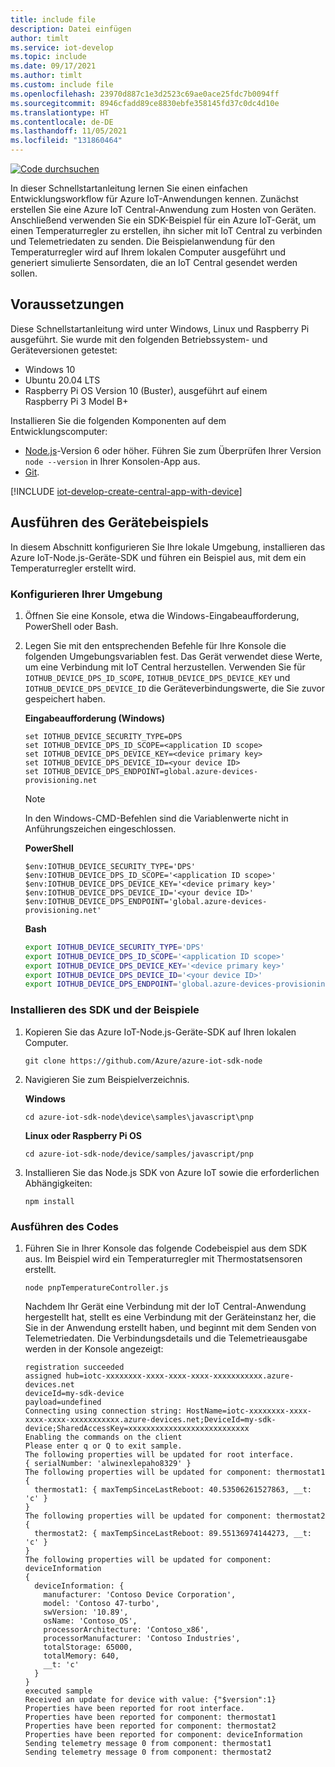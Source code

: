 ```yaml
---
title: include file
description: Datei einfügen
author: timlt
ms.service: iot-develop
ms.topic: include
ms.date: 09/17/2021
ms.author: timlt
ms.custom: include file
ms.openlocfilehash: 23970d887c1e3d2523c69ae0ace25fdc7b0094ff
ms.sourcegitcommit: 8946cfadd89ce8830ebfe358145fd37c0dc4d10e
ms.translationtype: HT
ms.contentlocale: de-DE
ms.lasthandoff: 11/05/2021
ms.locfileid: "131860464"
---
```

[![Code durchsuchen](../articles/iot-develop/media/common/browse-code.svg)](https://github.com/Azure/azure-iot-sdk-node/tree/master/device/samples/javascript/pnp)

In dieser Schnellstartanleitung lernen Sie einen einfachen Entwicklungsworkflow für Azure IoT-Anwendungen kennen. Zunächst erstellen Sie eine Azure IoT Central-Anwendung zum Hosten von Geräten. Anschließend verwenden Sie ein SDK-Beispiel für ein Azure IoT-Gerät, um einen Temperaturregler zu erstellen, ihn sicher mit IoT Central zu verbinden und Telemetriedaten zu senden. Die Beispielanwendung für den Temperaturregler wird auf Ihrem lokalen Computer ausgeführt und generiert simulierte Sensordaten, die an IoT Central gesendet werden sollen.

## <a name="prerequisites"></a>Voraussetzungen
Diese Schnellstartanleitung wird unter Windows, Linux und Raspberry Pi ausgeführt. Sie wurde mit den folgenden Betriebssystem- und Geräteversionen getestet:

- Windows 10
- Ubuntu 20.04 LTS
- Raspberry Pi OS Version 10 (Buster), ausgeführt auf einem Raspberry Pi 3 Model B+

Installieren Sie die folgenden Komponenten auf dem Entwicklungscomputer:

- [Node.js](https://nodejs.org/)-Version 6 oder höher. Führen Sie zum Überprüfen Ihrer Version `node --version` in Ihrer Konsolen-App aus.
- [Git](https://git-scm.com/downloads).

[!INCLUDE [iot-develop-create-central-app-with-device](iot-develop-create-central-app-with-device.md)]

## <a name="run-the-device-sample"></a>Ausführen des Gerätebeispiels
In diesem Abschnitt konfigurieren Sie Ihre lokale Umgebung, installieren das Azure IoT-Node.js-Geräte-SDK und führen ein Beispiel aus, mit dem ein Temperaturregler erstellt wird.

### <a name="configure-your-environment"></a>Konfigurieren Ihrer Umgebung

1. Öffnen Sie eine Konsole, etwa die Windows-Eingabeaufforderung, PowerShell oder Bash.

1. Legen Sie mit den entsprechenden Befehle für Ihre Konsole die folgenden Umgebungsvariablen fest. Das Gerät verwendet diese Werte, um eine Verbindung mit IoT Central herzustellen. Verwenden Sie für `IOTHUB_DEVICE_DPS_ID_SCOPE`, `IOTHUB_DEVICE_DPS_DEVICE_KEY` und `IOTHUB_DEVICE_DPS_DEVICE_ID` die Geräteverbindungswerte, die Sie zuvor gespeichert haben.

    **Eingabeaufforderung (Windows)**

    ```console
    set IOTHUB_DEVICE_SECURITY_TYPE=DPS
    set IOTHUB_DEVICE_DPS_ID_SCOPE=<application ID scope>
    set IOTHUB_DEVICE_DPS_DEVICE_KEY=<device primary key>
    set IOTHUB_DEVICE_DPS_DEVICE_ID=<your device ID>
    set IOTHUB_DEVICE_DPS_ENDPOINT=global.azure-devices-provisioning.net
    ```

    > [!NOTE]
    > In den Windows-CMD-Befehlen sind die Variablenwerte nicht in Anführungszeichen eingeschlossen.

    **PowerShell**

    ```azurepowershell
    $env:IOTHUB_DEVICE_SECURITY_TYPE='DPS'
    $env:IOTHUB_DEVICE_DPS_ID_SCOPE='<application ID scope>'
    $env:IOTHUB_DEVICE_DPS_DEVICE_KEY='<device primary key>'
    $env:IOTHUB_DEVICE_DPS_DEVICE_ID='<your device ID>'
    $env:IOTHUB_DEVICE_DPS_ENDPOINT='global.azure-devices-provisioning.net'
    ```

    **Bash**

    ```bash
    export IOTHUB_DEVICE_SECURITY_TYPE='DPS'
    export IOTHUB_DEVICE_DPS_ID_SCOPE='<application ID scope>'
    export IOTHUB_DEVICE_DPS_DEVICE_KEY='<device primary key>'
    export IOTHUB_DEVICE_DPS_DEVICE_ID='<your device ID>'
    export IOTHUB_DEVICE_DPS_ENDPOINT='global.azure-devices-provisioning.net' 
    ```

### <a name="install-the-sdk-and-samples"></a>Installieren des SDK und der Beispiele

1. Kopieren Sie das Azure IoT-Node.js-Geräte-SDK auf Ihren lokalen Computer.

    ```console
    git clone https://github.com/Azure/azure-iot-sdk-node
    ```

1. Navigieren Sie zum Beispielverzeichnis.

    **Windows**
    ```console
    cd azure-iot-sdk-node\device\samples\javascript\pnp
    ```

    **Linux oder Raspberry Pi OS**
    ```console
    cd azure-iot-sdk-node/device/samples/javascript/pnp
    ```

1. Installieren Sie das Node.js SDK von Azure IoT sowie die erforderlichen Abhängigkeiten:
    ```console
    npm install
    ```

### <a name="run-the-code"></a>Ausführen des Codes

1. Führen Sie in Ihrer Konsole das folgende Codebeispiel aus dem SDK aus. Im Beispiel wird ein Temperaturregler mit Thermostatsensoren erstellt.
    ```console
    node pnpTemperatureController.js
    ```

    Nachdem Ihr Gerät eine Verbindung mit der IoT Central-Anwendung hergestellt hat, stellt es eine Verbindung mit der Geräteinstanz her, die Sie in der Anwendung erstellt haben, und beginnt mit dem Senden von Telemetriedaten. Die Verbindungsdetails und die Telemetrieausgabe werden in der Konsole angezeigt: 
    
    ```output
    registration succeeded
    assigned hub=iotc-xxxxxxxx-xxxx-xxxx-xxxx-xxxxxxxxxxx.azure-devices.net
    deviceId=my-sdk-device
    payload=undefined
    Connecting using connection string: HostName=iotc-xxxxxxxx-xxxx-xxxx-xxxx-xxxxxxxxxxx.azure-devices.net;DeviceId=my-sdk-device;SharedAccessKey=xxxxxxxxxxxxxxxxxxxxxxxxxxx
    Enabling the commands on the client
    Please enter q or Q to exit sample.
    The following properties will be updated for root interface.
    { serialNumber: 'alwinexlepaho8329' }
    The following properties will be updated for component: thermostat1
    {
      thermostat1: { maxTempSinceLastReboot: 40.53506261527863, __t: 'c' }
    }
    The following properties will be updated for component: thermostat2
    {
      thermostat2: { maxTempSinceLastReboot: 89.55136974144273, __t: 'c' }
    }
    The following properties will be updated for component: deviceInformation
    {
      deviceInformation: {
        manufacturer: 'Contoso Device Corporation',
        model: 'Contoso 47-turbo',
        swVersion: '10.89',
        osName: 'Contoso_OS',
        processorArchitecture: 'Contoso_x86',
        processorManufacturer: 'Contoso Industries',
        totalStorage: 65000,
        totalMemory: 640,
        __t: 'c'
      }
    }
    executed sample
    Received an update for device with value: {"$version":1}
    Properties have been reported for root interface.
    Properties have been reported for component: thermostat1
    Properties have been reported for component: thermostat2
    Properties have been reported for component: deviceInformation
    Sending telemetry message 0 from component: thermostat1
    Sending telemetry message 0 from component: thermostat2
    ```